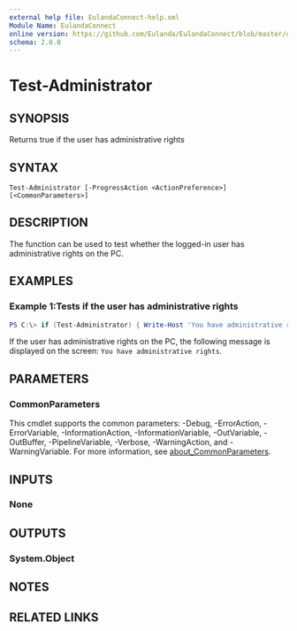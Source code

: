 ```yaml
---
external help file: EulandaConnect-help.xml
Module Name: EulandaConnect
online version: https://github.com/Eulanda/EulandaConnect/blob/master/docs/Test-Administrator.md
schema: 2.0.0
---
```


# Test-Administrator

## SYNOPSIS
Returns true if the user has administrative rights

## SYNTAX

```
Test-Administrator [-ProgressAction <ActionPreference>] [<CommonParameters>]
```

## DESCRIPTION
The function can be used to test whether the logged-in user has administrative rights on the PC.

## EXAMPLES

### Example 1:Tests if the user  has administrative rights
```powershell
PS C:\> if (Test-Administrator) { Write-Host 'You have administrative rights' }
```

If the user has administrative rights on the PC, the following message is displayed on the screen: `You have administrative rights`.

## PARAMETERS


### CommonParameters
This cmdlet supports the common parameters: -Debug, -ErrorAction, -ErrorVariable, -InformationAction, -InformationVariable, -OutVariable, -OutBuffer, -PipelineVariable, -Verbose, -WarningAction, and -WarningVariable. For more information, see [about_CommonParameters](http://go.microsoft.com/fwlink/?LinkID=113216).

## INPUTS

### None

## OUTPUTS

### System.Object
## NOTES

## RELATED LINKS

